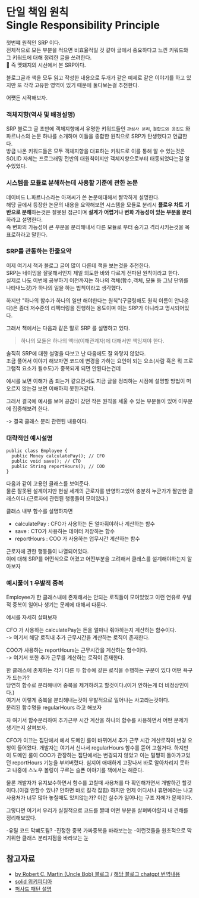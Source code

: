 # 단일 책임 원칙 Single Responsibility Principle
첫번쨰 원칙인 SRP 이다.  
전체적으로 모든 부분을 적으면 비효율적일 것 같아 글에서 중요하다고 느낀 키워드와 그 키워드에 대해 정리한 글을 쓰려한다.  
🐗 즉 멧돼지의 시선에서 본 SRP이다.  

블로그글과 책을 모두 읽고 작성한 내용으로 두개가 같은 예제로 같은 이야기를 하고 있지만 또 각각 고유한 영역이 있기 때문에 둘다보는걸 추천한다.

어쩃든 시작해보자.


### 객체지향(역사 및 배경설명)
SRP 블로그 글 초반에 객체지향에서 유명한 키워드들인 ```관심사 분리```, ```결합도와 응집도``` 와 파르나스의 논문 하나를 소개하며 이들을 종합한 원칙으로 SRP가 탄생했다고 언급한다.  
방금 나온 키워드들은 모두 객체지향을 대표하는 키워드로 이를 통해 알 수 있는것은 SOLID 자체는 프로그래밍 전반의 대원칙이지만 객체지향으로부터 태동되었다는걸 알수있었다.

### 시스템을 모듈로 분해하는데 사용할 기준에 관한 논문
데이비드 L.파르나스라는 아져씨가 쓴 논문에대해서 짤막하게 설명한다.  
해당 글에서 등장한 논문의 내용을 요약해보면 시스템을 모듈로 분리시 **플로우 차트 기반으로 분해**하는것은 잘못된 접근이며 **설계가 어렵거나 변화 가능성이 있는 부분을 분리**하라고 설명한다.  
즉 변화의 가능성이 큰 부분을 분리해내서 다른 모듈로 부터 숨기고 격리시키는것을 목표로하라고 말한다.  

### SRP를 관통하는 한줄요약
이제 여기서 책과 블로그 글이 많이 다른데 책을 보는것을 추천한다.  
SRP는 네이밍을 잘못해서인지 제일 의도한 바와 다르게 전파된 원칙이라고 한다.  
실제로 나도 이번에 공부하기 이전까지는 하나의 객체(함수,객체, 모듈 등 그냥 단위를 나타내느것)가 하나의 일을 하는 법칙이라고 생각했다.

하지만 "하나의 함수가 하나의 일만 해야한다는 원칙"(구글링해도 원칙 이름이 안나온다)은 좀더 저수준의 리펙터링을 진행하는 용도이며 이는 SRP가 아니라고 명시되어있다.  

그래서 책에서는 다음과 같은 말로 SRP 를 설명하고 있다.  
>하나의 모듈은 하나의 액터(이해관계자)에 대해서만 책임져야 한다.

솔직히 SRP에 대한 설명을 다보고 난 다음에도 잘 와닿지 않았다.  
조금 풀어서 이야기 해보자면 코드에 변경을 가하는 요인이 되는 요소(사람 혹은 뭐 프로그램적 요소가 될수도)가 중복되게 되면 안된다는건데 

예시를 보면 이해가 좀 되는거 같으면서도 지금 글을 정리하는 시점에 설명할 방법이 떠오르지 않는걸 보면 이해하지 못한거같다.

그래서 결국에 예시를 보며 공감이 갔던 작은 원칙을 세울 수 있는 부분들이 있어 이부분에 집중해보려 한다.

-> 결국 클래스 분리 관련된 내용이다.

### 대략적인 예시설명
```
public class Employee {
  public Money calculatePay(); // CFO
  public void save(); // CTO
  public String reportHours(); // COO
}
```

다음과 같이 고용인 클래스를 보여준다.  
물론 잘못된 설계이지만 현실 세계의 근로자를 반영하고있어 충분히 누군가가 짤만한 클래스이다.(근로자에 관련된 행동들이 모여있다.)  

클래스 내부 함수를 설명하자면  

- calculatePay : CFO가 사용하는 돈 얼마줘야하나 계산하는 함수
- save : CTO가 사용하는 데이터 저장하는 함수
- reportHours : COO 가 사용하는 업무시간 계산하는 함수

근로자에 관한 행동들이 나열되어있다.  
이에 대해 SRP를 어떤식으로 어겼고 어떤부분을 고려해서 클래스를 설계해야하는지 알아보자


### 예시풀이 1 우발적 중복

Employee가 한 클래스내에 존재해서는 안되는 로직들이 모여있었고 이런 연유로 우발적 중복이 일어나 생기는 문제에 대해서 다룬다.

예시를 자세히 살펴보자

CFO 가 사용하는 calculatePay는 돈을 얼마나 줘야하는지 계산하는 함수이다.  
-> 여기서 해당 로직내 추가 근무시간을 계산하는 로직이 존재한다.  

COO가 사용하는 reportHours는 근무시간을 계산하는 함수이다.  
-> 여기서 또한 추가 근무를 계산하는 로직이 존재한다.  

한 클래스에 존재하는 각기 다른 두 함수에 같은 로직을 수행하는 구문이 있다 어떤 욕구가 드는가?  
당연히 함수로 분리해내어 중복을 제거하려고 할것이다.(이거 안하는게 더 비정상인이다.)  
여기서 이렇게 중복을 분리해내는것이 우발적으로 일어나는 사고라는것이다.  
분리된 함수명을 regularHours 라고 해보자

자 여기서 함수분리하여 추가근무 시간 계산을 하나의 함수를 사용하면서 어떤 문제가 생기는지 살펴보자.

CFO가 이끄는 집단에서 에서 도메인 룰이 바뀌어서 추가 근무 시간 계산로직이 변경 요청이 들어왔다.
개발자는 여기서 신나서 regularHours 함수를 뜯어 고칠거다.
하지만 이 도메인 룰이 COO가 관장하는 집단에서는 변경되지 않았고 이는 멀쩡히 돌아가고있던 reportHours 기능을 부셔버렸다.
심지어 애매하게 고장나서 바로 알아차리지 못하고 나중에 스노우 볼링이 구르는 슬픈 이야기를 책에서는 해준다.

물론 개발자가 유지보수하면서 함수를 고칠때 사용처를 다 확인해가면서 개발하긴 할것이다.(이걸 안할수 있나? 안하면 바로 킬각 잡힘)
하지만 언제 어디서나 휴먼에러는 나고 사용처가 너무 많아 놓칠때도 있지않는가?
이런 실수가 일어나는 구조 자체가 문제이다.

그렇다면 여기서 우리가 실질적으로 코드를 짤떄 어떤 부분을 살펴봐야할지 내 견해를 정리해보았다.




-유틸 코드 막뺴도됨?
-진정한 중복 가짜중복을 바라보는눈
-이런것들을 원초적으로 막기위한 클래스 분리지점을 바라보는 눈



 




## 참고자료
- [by Robert C. Martin (Uncle Bob) 블로그](https://blog.cleancoder.com/uncle-bob/2014/05/08/SingleReponsibilityPrinciple.html) / [해당 블로그 chatgpt 번역내용](https://chatgpt.com/share/6725d7ce-0298-8005-8352-b86b4a995f45)
- [solid 위키피디아](https://ko.wikipedia.org/wiki/SOLID_(%EA%B0%9D%EC%B2%B4_%EC%A7%80%ED%96%A5_%EC%84%A4%EA%B3%84))
- [퍼사드 패턴 설명](https://refactoring.guru/ko/design-patterns/facade)